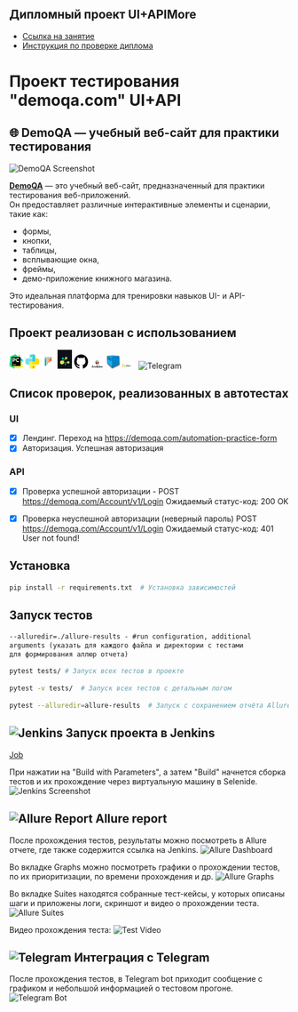 ##  Дипломный проект UI+APIMore 

- [Ссылка на занятие](https://school.qa.guru/pl/teach/control/lesson/view?id=334954986&editMode=0) 
- [Инструкция по проверке диплома](https://rainbow-spleen-3c9.notion.site/QA-GURU-PYTHON-ff276648b76a4e6b8bb538051ddf6fb4)




# Проект тестирования "demoqa.com" UI+API 


## 🌐 DemoQA — учебный веб-сайт для практики тестирования

![DemoQA Screenshot](https://demoqa.com/images/Toolsqa.jpg)

**[DemoQA](https://demoqa.com)** — это учебный веб-сайт, предназначенный для практики тестирования веб-приложений.  
Он предоставляет различные интерактивные элементы и сценарии, такие как:

- формы,
- кнопки,
- таблицы,
- всплывающие окна,
- фреймы,
- демо-приложение книжного магазина.

Это идеальная платформа для тренировки навыков UI- и API-тестирования.




## Проект реализован с использованием 
<p align="left">
  <img width="5%" title="Pycharm" src="logo1/pycharm.png"> 
  <img width="5%" title="Python" src="logo1/python.png">
  <img width="5%" title="Pytest" src="logo1/pytest.png">
  <img width="5%" title="Selene" src="logo1/selene.png">
  <img width="5%" title="GitHub" src="logo1/github.png">
  <img width="5%" title="Jenkins" src="logo1/jenkins.png">
  <img width="5%" title="Selenoid" src="logo1/selenoid.png">
  <img width="5%" title="Allure Report" src="logo1/allure reports.png">
  <img width="5%" title="Telegram" src="logo/telegram.png">
</p>

## Список проверок, реализованных в автотестах
### UI
- [x] Лендинг. Переход на https://demoqa.com/automation-practice-form
- [x] Авторизация. Успешная авторизация 

### API

- [x] Проверка успешной авторизации - POST  https://demoqa.com/Account/v1/Login   Ожидаемый статус-код: 200 OK
- [x] Проверка неуспешной авторизации (неверный пароль) POST https://demoqa.com/Account/v1/Login  Ожидаемый статус-код: 401 User not found!



## Установка
```sh
pip install -r requirements.txt  # Установка зависимостей

```

## Запуск тестов

```
--alluredir=./allure-results - #run configuration, additional arguments (указать для каждого файла и директории с тестами 
для формирования аллюр отчета)
```

```sh
pytest tests/ # Запуск всех тестов в проекте
```

```sh
pytest -v tests/  # Запуск всех тестов с детальным логом
```

```sh
pytest --alluredir=allure-results  # Запуск с сохранением отчёта Allure
```



## <img width="3%" title="Jenkins" src="logo/jenkins.png"> Запуск проекта в Jenkins
[Job](https://jenkins.autotests.cloud/job/Diploma_ED_2025/)

При нажатии на "Build with Parameters", а затем "Build" начнется сборка тестов и их прохождение через виртуальную машину в Selenide.
![Jenkins Screenshot](logo/jenkins_screen.png)

## <img width="3%" title="Allure Report" src="logo/icon_allure.png"> Allure report
После прохождения тестов, результаты можно посмотреть в Allure отчете, где также содержится ссылка на Jenkins.
![Allure Dashboard](logo/allure_report.png)

Во вкладке Graphs можно посмотреть графики о прохождении тестов, по их приоритизации, по времени прохождения и др.
![Allure Graphs](logo/graphs.png)

Во вкладке Suites находятся собранные тест-кейсы, у которых описаны шаги и приложены логи, скриншот и видео о прохождении теста.
![Allure Suites](logo/suites.png)

Видео прохождения теста:
![Test Video](logo/test.gif)




## <img width="3%" title="Telegram" src="logo/tg.png"> Интеграция с Telegram
После прохождения тестов, в Telegram bot приходит сообщение с графиком и небольшой информацией о тестовом прогоне.
<img width="40%" title="Telegram Bot" src="logo/tg_bot.png">